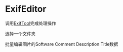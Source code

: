 # ExifEditor

调用[ExifTool](https://exiftool.org/)完成处理操作

选择一个文件夹

批量编辑图片的Software Comment Description Title数据
